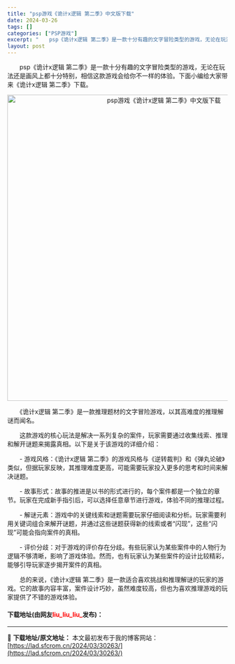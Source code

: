 ```yaml
---
title: "psp游戏《诡计x逻辑 第二季》中文版下载"
date: 2024-03-26
tags: []
categories: ["PSP游戏"]
excerpt: "　　psp《诡计x逻辑 第二季》是一款十分有趣的文字冒险类型的游戏，无论在玩法还是画风上都十分特别，相信这款游戏会给你不一样的体验。下面小编给大家带来《诡计x逻辑 第二季》下载。 　　《诡计x逻辑 第二季》是一款推理题材的文字冒险游戏，以其高难度的推理解谜而闻名。 　　这款游戏的核心玩法是解决一系列&hellip;"
layout: post
---
```


 <p>　　psp《诡计x逻辑 第二季》是一款十分有趣的文字冒险类型的游戏，无论在玩法还是画风上都十分特别，相信这款游戏会给你不一样的体验。下面小编给大家带来《诡计x逻辑 第二季》下载。</p> <p align="center"><img align="" border="0" src="https://lad.sfcrom.cn/wp-content/uploads/2024/03/20240326_6602170f268a0.webp" width="700" alt="psp游戏《诡计x逻辑 第二季》中文版下载" /></p> <p>　　《诡计x逻辑 第二季》是一款推理题材的文字冒险游戏，以其高难度的推理解谜而闻名。</p> <p>　　这款游戏的核心玩法是解决一系列复杂的案件，玩家需要通过收集线索、推理和解开谜题来揭露真相。以下是关于该游戏的详细介绍：</p> <p>　　- 游戏风格：《诡计x逻辑 第二季》的游戏风格与《逆转裁判》和《弹丸论破》类似，但据玩家反映，其推理难度更高，可能需要玩家投入更多的思考和时间来解决谜题。</p> <p>　　- 故事形式：故事的推进是以书的形式进行的，每个案件都是一个独立的章节。玩家在完成新手指引后，可以选择任意章节进行游戏，体验不同的推理过程。</p> <p>　　- 解谜元素：游戏中的关键线索和谜题需要玩家仔细阅读和分析。玩家需要利用关键词组合来解开谜题，并通过这些谜题获得新的线索或者&ldquo;闪现&rdquo;，这些&ldquo;闪现&rdquo;可能会指向案件的真相。</p> <p>　　- 评价分歧：对于游戏的评价存在分歧。有些玩家认为某些案件中的人物行为逻辑不够清晰，影响了游戏体验。然而，也有玩家认为某些案件的设计比较精彩，能够引导玩家逐步揭开案件的真相。</p> <p>　　总的来说，《诡计x逻辑 第二季》是一款适合喜欢挑战和推理解谜的玩家的游戏。它的故事内容丰富，案件设计巧妙，虽然难度较高，但也为喜欢推理游戏的玩家提供了不错的游戏体验。</p> <p><h4>下载地址(由网友<font color="red">liu_liu_liu_</font>发布)：</h4></p> 

---
📖 **下载地址/原文地址：** 本文最初发布于我的博客网站：[https://lad.sfcrom.cn/2024/03/30263/](https://lad.sfcrom.cn/2024/03/30263/)
